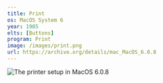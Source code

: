 ```yaml
---
title: Print
os: MacOS System 6
year: 1985
elts: [Buttons]
program: Print
image: /images/print.png
url: https://archive.org/details/mac_MacOS_6.0.8
---
```


![The printer setup in MacOS 6.0.8](/images/print.png)

